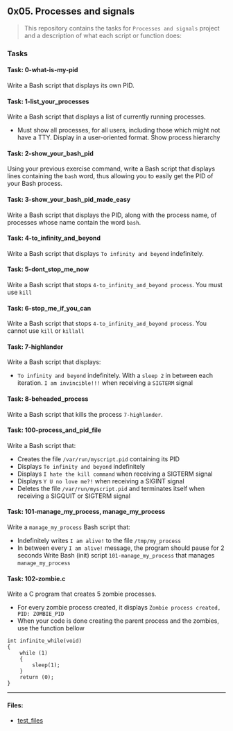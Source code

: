 ## 0x05. Processes and signals

> This repository contains the tasks for `Processes and signals` project and a description of what each script or function does:

### Tasks

#### Task: 0-what-is-my-pid
Write a Bash script that displays its own PID.

#### Task: 1-list_your_processes
Write a Bash script that displays a list of currently running processes.
* Must show all processes, for all users, including those which might not have a TTY. Display in a user-oriented format. Show process hierarchy

#### Task: 2-show_your_bash_pid
Using your previous exercise command, write a Bash script that displays lines containing the `bash` word, thus allowing you to easily get the PID of your Bash process.

#### Task: 3-show_your_bash_pid_made_easy
Write a Bash script that displays the PID, along with the process name, of processes whose name contain the word `bash`.

#### Task: 4-to_infinity_and_beyond
Write a Bash script that displays `To infinity and beyond` indefinitely.

#### Task: 5-dont_stop_me_now
Write a Bash script that stops `4-to_infinity_and_beyond process`. You must use `kill`

#### Task: 6-stop_me_if_you_can
Write a Bash script that stops `4-to_infinity_and_beyond process`. You cannot use `kill` or `killall`

#### Task: 7-highlander
Write a Bash script that displays:
* `To infinity and beyond` indefinitely. With a `sleep 2` in between each iteration. `I am invincible!!!` when receiving a `SIGTERM` signal

#### Task: 8-beheaded_process
Write a Bash script that kills the process `7-highlander`.

#### Task: 100-process_and_pid_file
Write a Bash script that:
* Creates the file `/var/run/myscript.pid` containing its PID
* Displays `To infinity and beyond` indefinitely
* Displays `I hate the kill command` when receiving a SIGTERM signal
* Displays `Y U no love me?!` when receiving a SIGINT signal
* Deletes the file `/var/run/myscript.pid` and terminates itself when receiving a SIGQUIT or SIGTERM signal

#### Task: 101-manage_my_process, manage_my_process
Write a `manage_my_process` Bash script that:
* Indefinitely writes `I am alive!` to the file `/tmp/my_process`
* In between every `I am alive!` message, the program should pause for 2 seconds
Write Bash (init) script `101-manage_my_process` that manages `manage_my_process`

#### Task: 102-zombie.c
Write a C program that creates 5 zombie processes.
* For every zombie process created, it displays `Zombie process created, PID: ZOMBIE_PID`
* When your code is done creating the parent process and the zombies, use the function bellow
```
int infinite_while(void)
{
    while (1)
    {
        sleep(1);
    }
    return (0);
}
```
___

#### Files:

* [test_files](https://github.com/jonyamagiri/alx-system_engineering-devops/tree/master/0x05-processes_and_signals/test_files)


